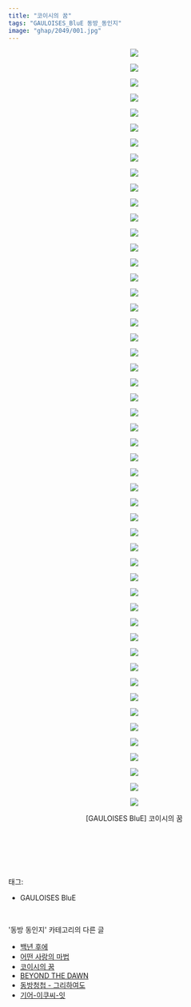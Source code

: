 ```yaml
---
title: "코이시의 꿈"
tags: "GAULOISES_BluE 동방_동인지"
image: "ghap/2049/001.jpg"
---
```

<div class="article">
<p style="text-align: center; clear: none; float: none;"><img src="{{ site.nasurl }}/ghap/2049/001.jpg"/></p>
<p style="text-align: center; clear: none; float: none;"><img src="{{ site.nasurl }}/ghap/2049/002.jpg"/></p>
<p style="text-align: center; clear: none; float: none;"><img src="{{ site.nasurl }}/ghap/2049/003.jpg"/></p>
<p style="text-align: center; clear: none; float: none;"><img src="{{ site.nasurl }}/ghap/2049/004.jpg"/></p>
<p style="text-align: center; clear: none; float: none;"><img src="{{ site.nasurl }}/ghap/2049/005.jpg"/></p>
<p style="text-align: center; clear: none; float: none;"><img src="{{ site.nasurl }}/ghap/2049/006.jpg"/></p>
<p style="text-align: center; clear: none; float: none;"><img src="{{ site.nasurl }}/ghap/2049/007.jpg"/></p>
<p style="text-align: center; clear: none; float: none;"><img src="{{ site.nasurl }}/ghap/2049/008.jpg"/></p>
<p style="text-align: center; clear: none; float: none;"><img src="{{ site.nasurl }}/ghap/2049/009.jpg"/></p>
<p style="text-align: center; clear: none; float: none;"><img src="{{ site.nasurl }}/ghap/2049/010.jpg"/></p>
<p style="text-align: center; clear: none; float: none;"><img src="{{ site.nasurl }}/ghap/2049/011.jpg"/></p>
<p style="text-align: center; clear: none; float: none;"><img src="{{ site.nasurl }}/ghap/2049/012.jpg"/></p>
<p style="text-align: center; clear: none; float: none;"><img src="{{ site.nasurl }}/ghap/2049/013.jpg"/></p>
<p style="text-align: center; clear: none; float: none;"><img src="{{ site.nasurl }}/ghap/2049/014.jpg"/></p>
<p style="text-align: center; clear: none; float: none;"><img src="{{ site.nasurl }}/ghap/2049/015.jpg"/></p>
<p style="text-align: center; clear: none; float: none;"><img src="{{ site.nasurl }}/ghap/2049/016.jpg"/></p>
<p style="text-align: center; clear: none; float: none;"><img src="{{ site.nasurl }}/ghap/2049/017.jpg"/></p>
<p style="text-align: center; clear: none; float: none;"><img src="{{ site.nasurl }}/ghap/2049/018.jpg"/></p>
<p style="text-align: center; clear: none; float: none;"><img src="{{ site.nasurl }}/ghap/2049/019.jpg"/></p>
<p style="text-align: center; clear: none; float: none;"><img src="{{ site.nasurl }}/ghap/2049/020.jpg"/></p>
<p style="text-align: center; clear: none; float: none;"><img src="{{ site.nasurl }}/ghap/2049/021.jpg"/></p>
<p style="text-align: center; clear: none; float: none;"><img src="{{ site.nasurl }}/ghap/2049/022.jpg"/></p>
<p style="text-align: center; clear: none; float: none;"><img src="{{ site.nasurl }}/ghap/2049/023.jpg"/></p>
<p style="text-align: center; clear: none; float: none;"><img src="{{ site.nasurl }}/ghap/2049/024.jpg"/></p>
<p style="text-align: center; clear: none; float: none;"><img src="{{ site.nasurl }}/ghap/2049/025.jpg"/></p>
<p style="text-align: center; clear: none; float: none;"><img src="{{ site.nasurl }}/ghap/2049/026.jpg"/></p>
<p style="text-align: center; clear: none; float: none;"><img src="{{ site.nasurl }}/ghap/2049/027.jpg"/></p>
<p style="text-align: center; clear: none; float: none;"><img src="{{ site.nasurl }}/ghap/2049/028.jpg"/></p>
<p style="text-align: center; clear: none; float: none;"><img src="{{ site.nasurl }}/ghap/2049/029.jpg"/></p>
<p style="text-align: center; clear: none; float: none;"><img src="{{ site.nasurl }}/ghap/2049/030.jpg"/></p>
<p style="text-align: center; clear: none; float: none;"><img src="{{ site.nasurl }}/ghap/2049/031.jpg"/></p>
<p style="text-align: center; clear: none; float: none;"><img src="{{ site.nasurl }}/ghap/2049/032.jpg"/></p>
<p style="text-align: center; clear: none; float: none;"><img src="{{ site.nasurl }}/ghap/2049/033.jpg"/></p>
<p style="text-align: center; clear: none; float: none;"><img src="{{ site.nasurl }}/ghap/2049/034.jpg"/></p>
<p style="text-align: center; clear: none; float: none;"><img src="{{ site.nasurl }}/ghap/2049/035.jpg"/></p>
<p style="text-align: center; clear: none; float: none;"><img src="{{ site.nasurl }}/ghap/2049/036.jpg"/></p>
<p style="text-align: center; clear: none; float: none;"><img src="{{ site.nasurl }}/ghap/2049/037.jpg"/></p>
<p style="text-align: center; clear: none; float: none;"><img src="{{ site.nasurl }}/ghap/2049/038.jpg"/></p>
<p style="text-align: center; clear: none; float: none;"><img src="{{ site.nasurl }}/ghap/2049/039.jpg"/></p>
<p style="text-align: center; clear: none; float: none;"><img src="{{ site.nasurl }}/ghap/2049/040.jpg"/></p>
<p style="text-align: center; clear: none; float: none;"><img src="{{ site.nasurl }}/ghap/2049/041.jpg"/></p>
<p style="text-align: center; clear: none; float: none;"><img src="{{ site.nasurl }}/ghap/2049/042.jpg"/></p>
<p style="text-align: center; clear: none; float: none;"><img src="{{ site.nasurl }}/ghap/2049/043.jpg"/></p>
<p style="text-align: center; clear: none; float: none;"><img src="{{ site.nasurl }}/ghap/2049/044.jpg"/></p>
<p style="text-align: center; clear: none; float: none;"><img src="{{ site.nasurl }}/ghap/2049/045.jpg"/></p>
<p style="text-align: center; clear: none; float: none;"><img src="{{ site.nasurl }}/ghap/2049/046.jpg"/></p>
<p style="text-align: center; clear: none; float: none;"><img src="{{ site.nasurl }}/ghap/2049/047.jpg"/></p>
<p style="text-align: center; clear: none; float: none;"><img src="{{ site.nasurl }}/ghap/2049/048.jpg"/></p>
<p style="text-align: center; clear: none; float: none;"><img src="{{ site.nasurl }}/ghap/2049/049.jpg"/></p>
<p style="text-align: center; clear: none; float: none;"><img src="{{ site.nasurl }}/ghap/2049/050.jpg"/></p>
<p style="text-align: center; clear: none; float: none;"><img src="{{ site.nasurl }}/ghap/2049/051.jpg"/></p>
<p style="text-align: center; clear: none; float: none;">[GAULOISES BluE] 코이시의 꿈</p>
<p style="text-align: center; clear: none; float: none;"><br/></p>
<p><br/></p>
</div><br/>
<div class="tagTrail">
<p>태그: </p>
<ul>
<li>GAULOISES BluE</li>
</ul>
</div><br/>
<div class="another">
<p>'동방 동인지' 카테고리의 다른 글</p>
<ul>
<li><a href="/2016-09-08-ghap_2051">백년 후에</a></li>
<li><a href="/2016-09-08-ghap_2050">어떤 사랑의 마법</a></li>
<li><a href="/2016-09-08-ghap_2049">코이시의 꿈</a></li>
<li><a href="/2016-09-07-ghap_2043">BEYOND THE DAWN</a></li>
<li><a href="/2016-09-07-ghap_2042">동방청첩 - 그리하여도</a></li>
<li><a href="/2016-09-07-ghap_2041">기어-이쿠씨-잇</a></li>
</ul>
</div><br/>
<div class="cb_module cb_fluid">
<div class="cb_wrt cb_profile">
</div><!-- commentList close -->
</div><br/>
